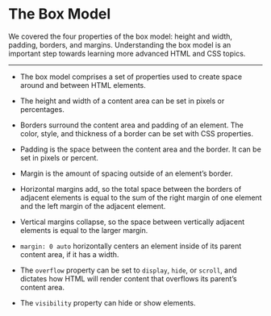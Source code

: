 # The Box Model

We covered the four properties of the box model: height and width, padding, borders, and margins. Understanding the box model is an important step towards learning more advanced HTML and CSS topics.

----

- The box model comprises a set of properties used to create space around and between HTML elements.

- The height and width of a content area can be set in pixels or percentages.

- Borders surround the content area and padding of an element. The color, style, and thickness of a border can be set with CSS properties.

- Padding is the space between the content area and the border. It can be set in pixels or percent.

- Margin is the amount of spacing outside of an element’s border.

- Horizontal margins add, so the total space between the borders of adjacent elements is equal to the sum of the right margin of one element and the left margin of the adjacent element.

- Vertical margins collapse, so the space between vertically adjacent elements is equal to the larger margin.

- `margin: 0 auto` horizontally centers an element inside of its parent content area, if it has a width.

- The `overflow` property can be set to `display`, `hide`, or `scroll`, and dictates how HTML will render content that overflows its parent’s content area.

- The `visibility` property can hide or show elements.